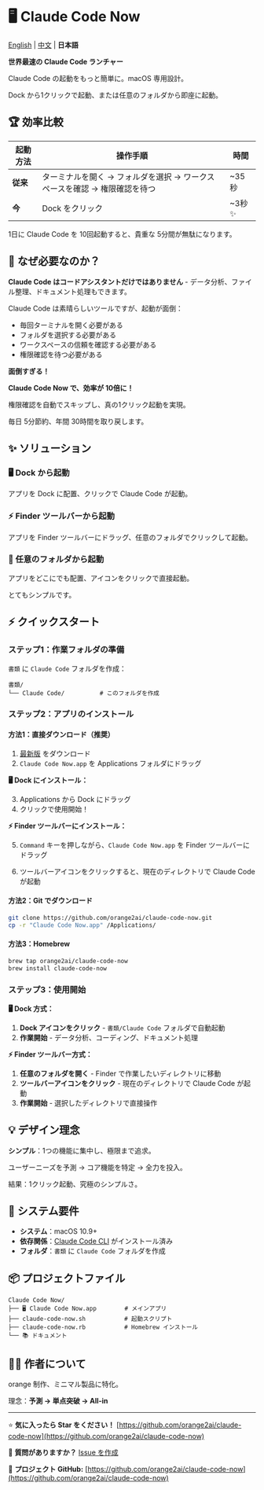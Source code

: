 # 🖥 Claude Code Now

[English](README.md) | [中文](README.zh.md) | **日本語**

**世界最速の Claude Code ランチャー**

Claude Code の起動をもっと簡単に。macOS 専用設計。

Dock から1クリックで起動、または任意のフォルダから即座に起動。

## 🏆 効率比較

| 起動方法 | 操作手順 | 時間 |
|---------|----------|------|
| **従来** | ターミナルを開く → フォルダを選択 → ワークスペースを確認 → 権限確認を待つ | ~35秒 |
| **今** | Dock をクリック | ~3秒 ✨ |

1日に Claude Code を 10回起動すると、貴重な 5分間が無駄になります。

## 🎯 なぜ必要なのか？

**Claude Code はコードアシスタントだけではありません** - データ分析、ファイル整理、ドキュメント処理もできます。

Claude Code は素晴らしいツールですが、起動が面倒：

- 毎回ターミナルを開く必要がある
- フォルダを選択する必要がある
- ワークスペースの信頼を確認する必要がある
- 権限確認を待つ必要がある

**面倒すぎる！**

**Claude Code Now で、効率が 10倍に！**

権限確認を自動でスキップし、真の1クリック起動を実現。

毎日 5分節約、年間 30時間を取り戻します。

## ✨ ソリューション

### 🖥 Dock から起動

アプリを Dock に配置、クリックで Claude Code が起動。

### ⚡ Finder ツールバーから起動

アプリを Finder ツールバーにドラッグ、任意のフォルダでクリックして起動。

### 📁 任意のフォルダから起動

アプリをどこにでも配置、アイコンをクリックで直接起動。

とてもシンプルです。

## ⚡ クイックスタート

### ステップ1：作業フォルダの準備
`書類` に `Claude Code` フォルダを作成：

```
書類/
└── Claude Code/          # このフォルダを作成
```

### ステップ2：アプリのインストール

#### 方法1：直接ダウンロード（推奨）
1. [最新版](https://github.com/orange2ai/claude-code-now/releases) をダウンロード
2. `Claude Code Now.app` を Applications フォルダにドラッグ

**🖥 Dock にインストール：**

3. Applications から Dock にドラッグ
4. クリックで使用開始！

**⚡ Finder ツールバーにインストール：**

5. `Command` キーを押しながら、`Claude Code Now.app` を Finder ツールバーにドラッグ

6. ツールバーアイコンをクリックすると、現在のディレクトリで Claude Code が起動

#### 方法2：Git でダウンロード

```bash
git clone https://github.com/orange2ai/claude-code-now.git
cp -r "Claude Code Now.app" /Applications/
```

#### 方法3：Homebrew

```bash
brew tap orange2ai/claude-code-now
brew install claude-code-now
```

### ステップ3：使用開始

**🖥 Dock 方式：**
1. **Dock アイコンをクリック** - `書類/Claude Code` フォルダで自動起動
2. **作業開始** - データ分析、コーディング、ドキュメント処理

**⚡ Finder ツールバー方式：**
1. **任意のフォルダを開く** - Finder で作業したいディレクトリに移動
2. **ツールバーアイコンをクリック** - 現在のディレクトリで Claude Code が起動
3. **作業開始** - 選択したディレクトリで直接操作

## 💡 デザイン理念

**シンプル**：1つの機能に集中し、極限まで追求。

ユーザーニーズを予測 → コア機能を特定 → 全力を投入。

結果：1クリック起動、究極のシンプルさ。

## 🔧 システム要件

- **システム**：macOS 10.9+
- **依存関係**：[Claude Code CLI](https://docs.claude.com/en/docs/claude-code) がインストール済み
- **フォルダ**：`書類` に `Claude Code` フォルダを作成

## 📦 プロジェクトファイル

```
Claude Code Now/
├── 🖥 Claude Code Now.app        # メインアプリ
├── claude-code-now.sh           # 起動スクリプト
├── claude-code-now.rb           # Homebrew インストール
└── 📚 ドキュメント
```

## 👨‍💼 作者について

orange 制作、ミニマル製品に特化。

理念：**予測 → 単点突破 → All-in**

---

⭐ **気に入ったら Star をください！** [https://github.com/orange2ai/claude-code-now](https://github.com/orange2ai/claude-code-now)

💬 **質問がありますか？** [Issue を作成](https://github.com/orange2ai/claude-code-now/issues)

🔗 **プロジェクト GitHub:** [https://github.com/orange2ai/claude-code-now](https://github.com/orange2ai/claude-code-now)